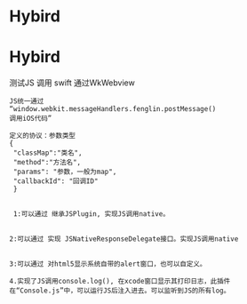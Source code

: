 # Hybird

# Hybird

测试JS 调用 swift 通过WkWebview


	JS统一通过
	“window.webkit.messageHandlers.fenglin.postMessage()
	调用iOS代码”

	定义的协议：参数类型
	{ 
	 "classMap":"类名",
	 "method":"方法名",
	 "params": "参数，一般为map",
	 "callbackId": "回调ID"	
	 }


	 1:可以通过 继承JSPlugin, 实现JS调用native。


 	2:可以通过 实现 JSNativeResponseDelegate接口。实现JS调用native


 	3:可以通过 对html5显示系统自带的alert窗口，也可以自定义。

 	4.实现了JS调用console.log(), 在xcode窗口显示其打印日志，此插件在“Console.js”中，可以运行JS后注入进去。可以监听到JS的所有log。
